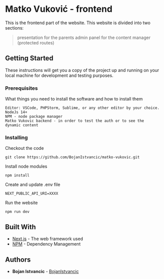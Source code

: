 # Matko Vuković - frontend

This is the frontend part of the website. This website is divided into two sections:

> presentation for the parents
> admin panel for the content manager (protected routes)

## Getting Started

These instructions will get you a copy of the project up and running on your local machine for development and testing purposes.

### Prerequisites

What things you need to install the software and how to install them

```
Editor: VSCode, PHPStorm, Sublime, or any other editor by your choice.
NodeJs 14+
NPM - node package manager
Matko Vukovic backend - in order to test the auth or to see the dynamic content
```

### Installing

Checkout the code

```
git clone https://github.com/BojanIstvancic/matko-vukovic.git
```

Install node modules

```
npm install
```

Create and update .env file

```
NEXT_PUBLIC_API_URI=XXXX
```

Run the website

```
npm run dev
```

## Built With

- [Next.js](https://nextjs.org/docs) - The web framework used
- [NPM](https://docs.npmjs.com/) - Dependency Management

## Authors

- **Bojan Istvancic** - [BojanIstvancic](https://github.com/BojanIstvancic)
